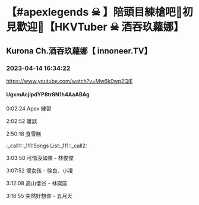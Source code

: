 # 【#apexlegends  ☠ 】陪頭目練槍吧🖤初見歡迎💜【HKVTuber ☠ 酒吞玖蘿娜】

## Kurona Ch.酒吞玖蘿娜【 innoneer.TV】

### 2023-04-14 16:34:22

https://www.youtube.com/watch?v=Mw6k0wp2QiE

#### UgxmAcjlpdYP8tr8N1h4AaABAg

0:02:24 Apex 練習

2:02:52 雜談

2:50:18 食雪糕

:_call1::_111:Songs List:_111::_call2:

3:03:50 可惜沒如果 - 林俊傑

3:07:52 壞女孩 - 徐良、小凌

3:12:08 高山低谷 - 林奕匡

3:16:55 突然好想你 - 五月天

